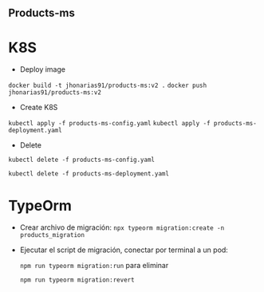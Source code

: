 ## Products-ms
# K8S 
- Deploy image

```docker build -t jhonarias91/products-ms:v2 .```
```docker push jhonarias91/products-ms:v2```

- Create K8S

```kubectl apply -f products-ms-config.yaml```
```kubectl apply -f products-ms-deployment.yaml```

- Delete

```kubectl delete -f products-ms-config.yaml```

```kubectl delete -f products-ms-deployment.yaml```

# TypeOrm

 - Crear archivo de migración:
 ```npx typeorm migration:create -n products_migration```

  - Ejecutar el script de migración, conectar por terminal a un pod:

    ```npm run typeorm migration:run```
    para eliminar
    
    ```npm run typeorm migration:revert```

